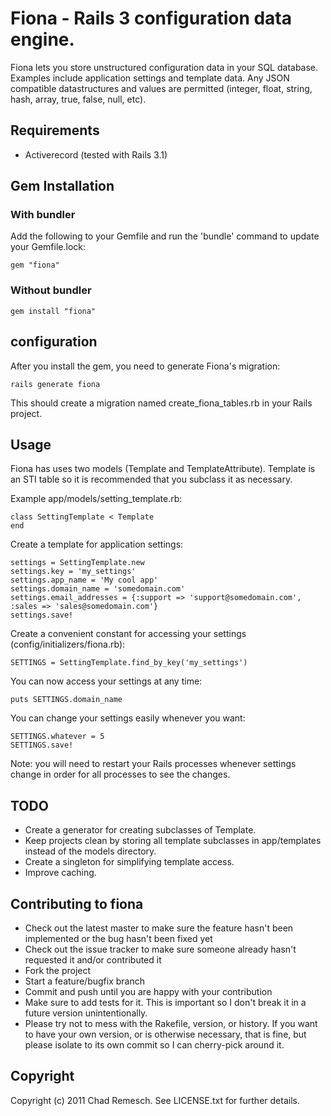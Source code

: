 # Fiona - Rails 3 configuration data engine.

Fiona lets you store unstructured configuration data in your SQL database.
Examples include application settings and template data.
Any JSON compatible datastructures and values are permitted (integer, float, string, hash, array, true, false, null, etc).

## Requirements

* Activerecord (tested with Rails 3.1)

## Gem Installation

### With bundler

Add the following to your Gemfile and run the 'bundle' command to update your Gemfile.lock:

    gem "fiona"

### Without bundler

    gem install "fiona"

## configuration

After you install the gem, you need to generate Fiona's migration:

    rails generate fiona

This should create a migration named create_fiona_tables.rb in your Rails project.

## Usage

Fiona has uses two models (Template and TemplateAttribute).
Template is an STI table so it is recommended that you subclass it as necessary.

Example app/models/setting_template.rb:

    class SettingTemplate < Template
    end

Create a template for application settings:

    settings = SettingTemplate.new
    settings.key = 'my_settings'
    settings.app_name = 'My cool app'
    settings.domain_name = 'somedomain.com'
    settings.email_addresses = {:support => 'support@somedomain.com', :sales => 'sales@somedomain.com'}
    settings.save!

Create a convenient constant for accessing your settings (config/initializers/fiona.rb):

    SETTINGS = SettingTemplate.find_by_key('my_settings')

You can now access your settings at any time:

    puts SETTINGS.domain_name

You can change your settings easily whenever you want:

    SETTINGS.whatever = 5
    SETTINGS.save!

Note: you will need to restart your Rails processes whenever settings change in order for all processes to see the changes.

## TODO

* Create a generator for creating subclasses of Template.
* Keep projects clean by storing all template subclasses in app/templates instead of the models directory.
* Create a singleton for simplifying template access.
* Improve caching.

## Contributing to fiona

* Check out the latest master to make sure the feature hasn't been implemented or the bug hasn't been fixed yet
* Check out the issue tracker to make sure someone already hasn't requested it and/or contributed it
* Fork the project
* Start a feature/bugfix branch
* Commit and push until you are happy with your contribution
* Make sure to add tests for it. This is important so I don't break it in a future version unintentionally.
* Please try not to mess with the Rakefile, version, or history. If you want to have your own version, or is otherwise necessary, that is fine, but please isolate to its own commit so I can cherry-pick around it.

## Copyright

Copyright (c) 2011 Chad Remesch. See LICENSE.txt for
further details.
